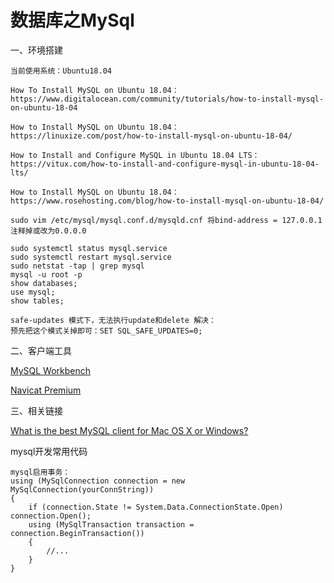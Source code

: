 # 数据库之MySql

一、环境搭建
```
当前使用系统：Ubuntu18.04

How To Install MySQL on Ubuntu 18.04：
https://www.digitalocean.com/community/tutorials/how-to-install-mysql-on-ubuntu-18-04

How to Install MySQL on Ubuntu 18.04：
https://linuxize.com/post/how-to-install-mysql-on-ubuntu-18-04/

How to Install and Configure MySQL in Ubuntu 18.04 LTS：
https://vitux.com/how-to-install-and-configure-mysql-in-ubuntu-18-04-lts/

How to Install MySQL on Ubuntu 18.04：
https://www.rosehosting.com/blog/how-to-install-mysql-on-ubuntu-18-04/

sudo vim /etc/mysql/mysql.conf.d/mysqld.cnf 将bind-address = 127.0.0.1注释掉或改为0.0.0.0

sudo systemctl status mysql.service
sudo systemctl restart mysql.service
sudo netstat -tap | grep mysql
mysql -u root -p 
show databases; 
use mysql;
show tables;

safe-updates 模式下，无法执行update和delete 解决：
预先把这个模式关掉即可：SET SQL_SAFE_UPDATES=0;
```

二、客户端工具

[MySQL Workbench](https://dev.mysql.com/downloads/)

[Navicat Premium](https://www.navicat.com.cn/products/navicat-premium)

三、相关链接

[What is the best MySQL client for Mac OS X or Windows?](https://www.quora.com/What-is-the-best-MySQL-client-for-Mac-OS-X-or-Windows)

mysql开发常用代码
```
mysql启用事务：
using (MySqlConnection connection = new MySqlConnection(yourConnString))
{
    if (connection.State != System.Data.ConnectionState.Open) connection.Open();
    using (MySqlTransaction transaction = connection.BeginTransaction())
    {
        //...
    }
}
    
```